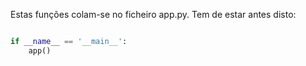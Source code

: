 Estas funções colam-se no ficheiro app.py. Tem de estar antes disto:

```python

if __name__ == '__main__':
    app()
```
